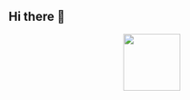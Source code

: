 ## Hi there 👋
<div id="header" align="center">
<img src="C:\Users\golos\OneDrive\Рабочий стол\Мама\Urban University\Картинки для Надежды\IMG_5311.JPG" width="100"/>
</div>
